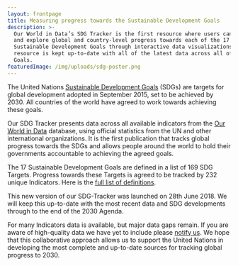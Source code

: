```yaml
---
layout: frontpage
title: Measuring progress towards the Sustainable Development Goals
description: >-
  Our World in Data’s SDG Tracker is the first resource where users can track
  and explore global and country-level progress towards each of the 17
  Sustainable Development Goals through interactive data visualizations. This
  resource is kept up-to-date with all of the latest data across all of the 17
  Goals.
featuredImage: /img/uploads/sdg-poster.png
---
```

<p>The United Nations <a href="http://www.un.org/sustainabledevelopment/">Sustainable Development Goals</a> (SDGs) are targets for global development adopted in September 2015, set to be achieved by 2030. All countries of the world have agreed to work towards achieving these goals.</p>
 
<p>Our SDG Tracker presents data across all available indicators from the <a href="https://ourworldindata.org">Our World in Data</a> database, using official statistics from the UN and other international organizations. It is the first publication that tracks global progress towards the SDGs and allows people around the world to hold their governments accountable to achieving the agreed goals.</p>

<p>The 17 Sustainable Development Goals are defined in a list of 169 SDG Targets. Progress towards these Targets is agreed to be tracked by 232 unique Indicators. Here is the <a href="https://unstats.un.org/sdgs/indicators/Global%20Indicator%20Framework%20after%20refinement_Eng.pdf">full list of definitions</a>.</p>

This new version of our SDG-Tracker was launched on 28th June 2018. We will keep this up-to-date with the most recent data and SDG developments through to the end of the 2030 Agenda.

<p class="text-secondary">For many Indicators data is available, but major data gaps remain. If you are aware of high-quality data we have yet to include please <a href="https://goo.gl/forms/fwJmzRk68IVoPssh2">notify us</a>. We hope that this collaborative approach allows us to support the United Nations in developing the most complete and up-to-date sources for tracking global progress to 2030.</p>
